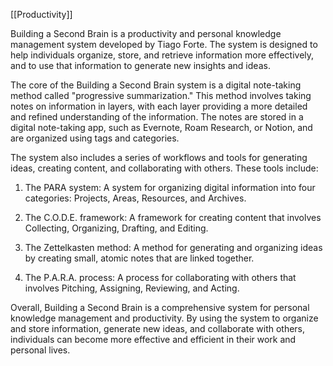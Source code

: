 [[Productivity]]

Building a Second Brain is a productivity and personal knowledge management system developed by Tiago Forte. The system is designed to help individuals organize, store, and retrieve information more effectively, and to use that information to generate new insights and ideas.

The core of the Building a Second Brain system is a digital note-taking method called "progressive summarization." This method involves taking notes on information in layers, with each layer providing a more detailed and refined understanding of the information. The notes are stored in a digital note-taking app, such as Evernote, Roam Research, or Notion, and are organized using tags and categories.

The system also includes a series of workflows and tools for generating ideas, creating content, and collaborating with others. These tools include:

1.  The PARA system: A system for organizing digital information into four categories: Projects, Areas, Resources, and Archives.
    
2.  The C.O.D.E. framework: A framework for creating content that involves Collecting, Organizing, Drafting, and Editing.
    
3.  The Zettelkasten method: A method for generating and organizing ideas by creating small, atomic notes that are linked together.
    
4.  The P.A.R.A. process: A process for collaborating with others that involves Pitching, Assigning, Reviewing, and Acting.
    

Overall, Building a Second Brain is a comprehensive system for personal knowledge management and productivity. By using the system to organize and store information, generate new ideas, and collaborate with others, individuals can become more effective and efficient in their work and personal lives.